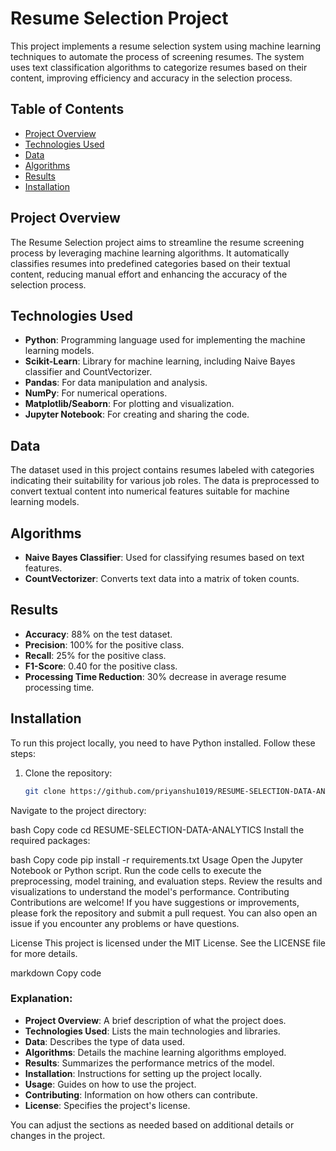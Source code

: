 # Resume Selection Project

This project implements a resume selection system using machine learning techniques to automate the process of screening resumes. The system uses text classification algorithms to categorize resumes based on their content, improving efficiency and accuracy in the selection process.

## Table of Contents
- [Project Overview](#project-overview)
- [Technologies Used](#technologies-used)
- [Data](#data)
- [Algorithms](#algorithms)
- [Results](#results)
- [Installation](#installation)

## Project Overview

The Resume Selection project aims to streamline the resume screening process by leveraging machine learning algorithms. It automatically classifies resumes into predefined categories based on their textual content, reducing manual effort and enhancing the accuracy of the selection process.

## Technologies Used

- **Python**: Programming language used for implementing the machine learning models.
- **Scikit-Learn**: Library for machine learning, including Naive Bayes classifier and CountVectorizer.
- **Pandas**: For data manipulation and analysis.
- **NumPy**: For numerical operations.
- **Matplotlib/Seaborn**: For plotting and visualization.
- **Jupyter Notebook**: For creating and sharing the code.

## Data

The dataset used in this project contains resumes labeled with categories indicating their suitability for various job roles. The data is preprocessed to convert textual content into numerical features suitable for machine learning models.

## Algorithms

- **Naive Bayes Classifier**: Used for classifying resumes based on text features.
- **CountVectorizer**: Converts text data into a matrix of token counts.

## Results

- **Accuracy**: 88% on the test dataset.
- **Precision**: 100% for the positive class.
- **Recall**: 25% for the positive class.
- **F1-Score**: 0.40 for the positive class.
- **Processing Time Reduction**: 30% decrease in average resume processing time.

## Installation

To run this project locally, you need to have Python installed. Follow these steps:

1. Clone the repository:
   ```bash
   git clone https://github.com/priyanshu1019/RESUME-SELECTION-DATA-ANALYTICS.git
Navigate to the project directory:

bash
Copy code
cd RESUME-SELECTION-DATA-ANALYTICS
Install the required packages:

bash
Copy code
pip install -r requirements.txt
Usage
Open the Jupyter Notebook or Python script.
Run the code cells to execute the preprocessing, model training, and evaluation steps.
Review the results and visualizations to understand the model's performance.
Contributing
Contributions are welcome! If you have suggestions or improvements, please fork the repository and submit a pull request. You can also open an issue if you encounter any problems or have questions.

License
This project is licensed under the MIT License. See the LICENSE file for more details.

markdown
Copy code

### Explanation:

- **Project Overview**: A brief description of what the project does.
- **Technologies Used**: Lists the main technologies and libraries.
- **Data**: Describes the type of data used.
- **Algorithms**: Details the machine learning algorithms employed.
- **Results**: Summarizes the performance metrics of the model.
- **Installation**: Instructions for setting up the project locally.
- **Usage**: Guides on how to use the project.
- **Contributing**: Information on how others can contribute.
- **License**: Specifies the project's license.

You can adjust the sections as needed based on additional details or changes in the project.

